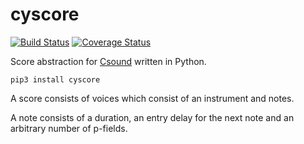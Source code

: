 # cyscore

[![Build Status](https://travis-ci.org/inkeye/wav_to_video.svg?branch=master)](https://travis-ci.org/inkeye/wav_to_video)
[![Coverage Status](https://coveralls.io/repos/github/inkeye/cyscore/badge.svg?branch=master)](https://coveralls.io/github/inkeye/cyscore?branch=master)

Score abstraction for [Csound](https://github.com/csound/csound) written in Python.

```
pip3 install cyscore
```

A score consists of voices which consist of an instrument and notes.

A note consists of a duration, an entry delay for the next note and an arbitrary number of p-fields.
